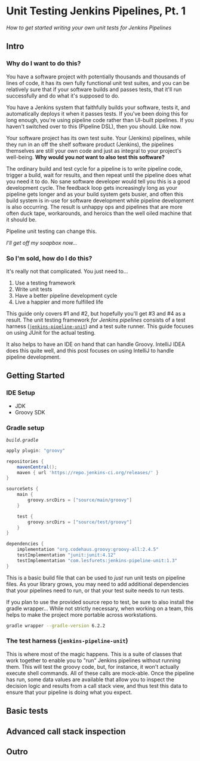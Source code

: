 # Unit Testing Jenkins Pipelines, Pt. 1

_How to get started writing your own unit tests for Jenkins Pipelines_

## Intro

### Why do I want to do this?

You have a software project with potentially thousands and thousands of lines of
code, it has its own fully functional unit test suites, and you can be
relatively sure that if your software builds and passes tests, that it'll run
successfully and do what it's supposed to do.

You have a Jenkins system that faithfully builds your software, tests it, and
automatically deploys it when it passes tests.  If you've been doing this for
long enough, you're using pipeline code rather than UI-built pipelines.  If you
haven't switched over to this (Pipeline DSL), then you should.  Like now.

Your software project has its own test suite.  Your (Jenkins) pipelines, while
they run in an off the shelf software product (Jenkins), the pipelines
themselves are still your own code and just as integral to your project's
well-being.  **Why would you _not_ want to also test this software?**

The ordinary build and test cycle for a pipeline is to write pipeline code,
trigger a build, wait for results, and then repeat until the pipeline does what
you need it to do.  No sane software developer would tell you this is a good
development cycle.  The feedback loop gets increasingly long as your pipeline
gets longer and as your build system gets busier, and often this build system is
in-use for software development while pipeline development is also occurring.
The result is unhappy ops and pipelines that are more often duck tape,
workarounds, and heroics than the well oiled machine that it should be.

Pipeline unit testing can change this.

_I'll get off my soapbox now..._

### So I'm sold, how do I do this?

It's really not that complicated.  You just need to...

1. Use a testing framework
2. Write unit tests
3. Have a better pipeline development cycle
4. Live a happier and more fulfilled life

This guide only covers #1 and #2, but hopefully you'll get #3 and #4 as a
result.  The unit testing framework _for Jenkins pipelines_ consists of a test
harness ([`jenkins-pipeline-unit`](https://github.com/jenkinsci/JenkinsPipelineUnit))
and a test suite runner.  This guide focuses on using JUnit for the actual
testing.

It also helps to have an IDE on hand that can handle Groovy.  IntelliJ IDEA does
this quite well, and this post focuses on using IntelliJ to handle pipeline
development.

## Getting Started

### IDE Setup

* JDK
* Groovy SDK

### Gradle setup

_`build.gradle`_
```groovy
apply plugin: "groovy"

repositories {
    mavenCentral();
    maven { url 'https://repo.jenkins-ci.org/releases/' }
}

sourceSets {
    main {
        groovy.srcDirs = ["source/main/groovy"]
    }

    test {
        groovy.srcDirs = ["source/test/groovy"]
    }
}

dependencies {
    implementation "org.codehaus.groovy:groovy-all:2.4.5"
    testImplementation "junit:junit:4.12"
    testImplementation "com.lesfurets:jenkins-pipeline-unit:1.3"
}
```

This is a basic build file that can be used to _just_ run unit tests on pipeline
files.  As your library grows, you may need to add additional dependencies that
your pipelines need to run, or that your test suite needs to run tests.

If you plan to use the provided source repo to test, be sure to also install the
gradle wrapper...  While not strictly necessary, when working on a team, this
helps to make the project more portable across workstations.

```bash
gradle wrapper --gradle-version 6.2.2
```

### The test harness (`jenkins-pipeline-unit`)

This is where most of the magic happens.  This is a suite of classes that work
together to enable you to "run" Jenkins pipelines without running them.  This
will test the groovy code, but, for instance, it won't actually execute shell
commands.  All of these calls are mock-able.  Once the pipeline has run, some
data values are available that allow you to inspect the decision logic and
results from a call stack view, and thus test this data to ensure that your
pipeline is doing what you expect.



<!--
Source code to view / examples
Gradle setup
Dependency overview
Groovy concepts used
LesFurets
-->

## Basic tests

<!--
Run a pipeline
Inspect the call stack
Mock variables & function calls
-->

## Advanced call stack inspection

## Outro

<!--
Advanced pipeline concepts
Subclassing and extending the base pipeline test class
Testing a pipeline from your project
-->
